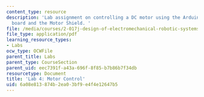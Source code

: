 ```yaml
---
content_type: resource
description: 'Lab assignment on controlling a DC motor using the Arduino microcontroller
  board and the Motor Shield. '
file: /media/courses/2-017j-design-of-electromechanical-robotic-systems-fall-2009/6a08e813874b2ea03bf9e4f4e12647b5_MIT2_017JF09_lab4.pdf
file_type: application/pdf
learning_resource_types:
- Labs
ocw_type: OCWFile
parent_title: Labs
parent_type: CourseSection
parent_uid: eec7391f-a43a-696f-8f85-b7b86b7f34db
resourcetype: Document
title: 'Lab 4: Motor Control'
uid: 6a08e813-874b-2ea0-3bf9-e4f4e12647b5
---
```

